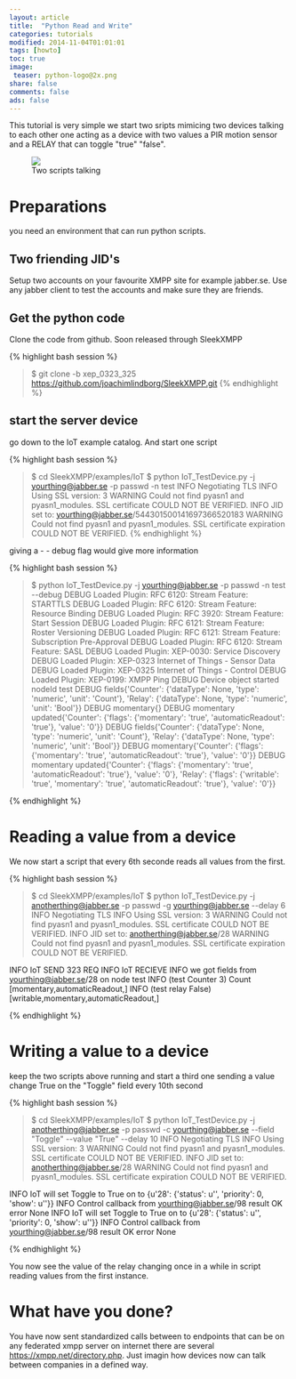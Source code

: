 ```yaml
---
layout: article
title:  "Python Read and Write"
categories: tutorials
modified: 2014-11-04T01:01:01
tags: [howto]
toc: true
image:
 teaser: python-logo@2x.png 
share: false
comments: false
ads: false
---
```



This tutorial is very simple we start two sripts mimicing two devices
talking to each other one acting as a device with two values a PIR
motion sensor and a RELAY that can toggle "true" "false".
<figure>
	<a href="../images/Script_to_script.png"><img src="../images/Script_to_script.png"></a>
	<figcaption>Two scripts talking</figcaption>
</figure>

# Preparations
you need an environment that can run python scripts. 

## Two friending JID's
Setup two accounts on your favourite XMPP site for example
jabber.se. Use any jabber client to test the accounts and make sure
they are friends.

## Get the python code

Clone the code from github. Soon released through SleekXMPP

{% highlight bash session %}
>$ git clone -b xep_0323_325 https://github.com/joachimlindborg/SleekXMPP.git 
{% endhighlight %}


## start the server device

go down to the IoT example catalog. And start one script

{% highlight bash session %}
>$ cd SleekXMPP/examples/IoT
>$ python IoT_TestDevice.py -j yourthing@jabber.se -p passwd -n test
INFO     Negotiating TLS
INFO     Using SSL version: 3
WARNING  Could not find pyasn1 and pyasn1_modules. SSL certificate COULD NOT BE VERIFIED.
INFO     JID set to: yourthing@jabber.se/544301500141697366520183
WARNING  Could not find pyasn1 and pyasn1_modules. SSL certificate expiration COULD NOT BE VERIFIED.
{% endhighlight %}

giving a - - debug flag would give more information

{% highlight bash session %}
>$ python IoT_TestDevice.py -j yourthing@jabber.se -p passwd -n test --debug
DEBUG    Loaded Plugin: RFC 6120: Stream Feature: STARTTLS
DEBUG    Loaded Plugin: RFC 6120: Stream Feature: Resource Binding
DEBUG    Loaded Plugin: RFC 3920: Stream Feature: Start Session
DEBUG    Loaded Plugin: RFC 6121: Stream Feature: Roster Versioning
DEBUG    Loaded Plugin: RFC 6121: Stream Feature: Subscription Pre-Approval
DEBUG    Loaded Plugin: RFC 6120: Stream Feature: SASL
DEBUG    Loaded Plugin: XEP-0030: Service Discovery
DEBUG    Loaded Plugin: XEP-0323 Internet of Things - Sensor Data
DEBUG    Loaded Plugin: XEP-0325 Internet of Things - Control
DEBUG    Loaded Plugin: XEP-0199: XMPP Ping
DEBUG    Device object started nodeId test
DEBUG    fields{'Counter': {'dataType': None, 'type': 'numeric', 'unit': 'Count'}, 'Relay': {'dataType': None, 'type': 'numeric', 'unit': 'Bool'}}
DEBUG    momentary{}
DEBUG    momentary updated{'Counter': {'flags': {'momentary': 'true', 'automaticReadout': 'true'}, 'value': '0'}}
DEBUG    fields{'Counter': {'dataType': None, 'type': 'numeric', 'unit': 'Count'}, 'Relay': {'dataType': None, 'type': 'numeric', 'unit': 'Bool'}}
DEBUG    momentary{'Counter': {'flags': {'momentary': 'true', 'automaticReadout': 'true'}, 'value': '0'}}
DEBUG    momentary updated{'Counter': {'flags': {'momentary': 'true', 'automaticReadout': 'true'}, 'value': '0'}, 'Relay': {'flags': {'writable': 'true', 'momentary': 'true', 'automaticReadout': 'true'}, 'value': '0'}}

{% endhighlight %}


# Reading a value from a device
We now start a script that every 6th seconde reads all values from the first.

{% highlight bash session %}
>$ cd SleekXMPP/examples/IoT
>$ python IoT_TestDevice.py -j anotherthing@jabber.se -p passwd -g
yourthing@jabber.se --delay 6
INFO     Negotiating TLS
INFO     Using SSL version: 3
WARNING  Could not find pyasn1 and pyasn1_modules. SSL certificate COULD NOT BE VERIFIED.
INFO     JID set to: anotherthing@jabber.se/28
WARNING  Could not find pyasn1 and pyasn1_modules. SSL certificate
expiration COULD NOT BE VERIFIED.

INFO     IoT SEND 323 REQ <iq to="yourthing@jabber.se/98" from="anotherthing@jabber.se/28" id="2" type="get"><req xmlns="urn:xmpp:iot:sensordata" seqnr="2" momentary="true" /></iq>
INFO     IoT RECIEVE <message to="anotherthing@jabber.se/28" from="yourthing@jabber.se/28" xml:lang="en"><fields xmlns="urn:xmpp:iot:sensordata" seqnr="2" done="true"><node nodeId="test"><timestamp value="2015-02-10T03:26:26"><numeric unit="Count" automaticReadout="true" name="Counter" value="3" momentary="true" /><boolean writable="true" automaticReadout="true" name="relay" value="False" momentary="true" /></timestamp></node></fields></message>
INFO     we got fields from yourthing@jabber.se/28 on node test
INFO     (test Counter 3) Count [momentary,automaticReadout,]
INFO     (test relay False) [writable,momentary,automaticReadout,]

{% endhighlight %}

# Writing a value to a device
keep the two scripts above running and start a third one sending a
value change True on the "Toggle" field every 10th second

{% highlight bash session %}
>$ cd SleekXMPP/examples/IoT
>$ python IoT_TestDevice.py -j anotherthing@jabber.se -p passwd -c
yourthing@jabber.se --field "Toggle" --value "True" --delay 10
INFO     Negotiating TLS
INFO     Using SSL version: 3
WARNING  Could not find pyasn1 and pyasn1_modules. SSL certificate COULD NOT BE VERIFIED.
INFO     JID set to: anotherthing@jabber.se/28
WARNING  Could not find pyasn1 and pyasn1_modules. SSL certificate
expiration COULD NOT BE VERIFIED.

INFO     IoT will set Toggle to True on to {u'28': {'status': u'',
'priority': 0, 'show': u''}}
INFO     Control callback from yourthing@jabber.se/98 result OK error None
INFO     IoT will set Toggle to True on to {u'28': {'status': u'',
'priority': 0, 'show': u''}}
INFO     Control callback from yourthing@jabber.se/98 result OK error None

{% endhighlight %}

You now see the value of the relay changing once in a while in script
reading values from the first instance.

# What have you done?

You have now sent standardized calls between to endpoints that can be on
any federated xmpp server on internet there are several
https://xmpp.net/directory.php. Just imagin how devices now can talk
between companies in a defined way.
